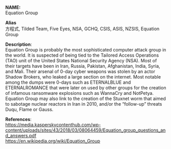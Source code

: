 **NAME:**  
Equation Group  
  
**Alias**  
方程式, Tilded Team, Five Eyes, NSA,  GCHQ,  CSIS,  ASIS,  NZSIS, Equation Group  

**Description**:   
Equation Group is probably the most sophisticated computer attack group in the world. It is suspected of being tied to the Tailored Access Operations (TAO) unit of the United States National Security Agency (NSA). Most of their targets have been in Iran, Russia, Pakistan, Afghanistan, India, Syria, and Mali.
Their arsenal of 0-day cyber weapons was stolen by an actor Shadow Brokers, who leaked a large section on the internet. Most notable among the dumps were 0-days such as ETERNALBLUE and ETERNALROMANCE that were later on used by other groups for the creation of infamous ransomware explosions such as WannaCry and NotPetya.
Equation Group may also link to the creation of the Stuxnet worm that aimed to sabotage nuclear reactors in Iran in 2010, and/or the “follow-up” threats Duqu, Flame or Gauss.

**References**:  
https://media.kasperskycontenthub.com/wp-content/uploads/sites/43/2018/03/08064459/Equation_group_questions_and_answers.pdf  
https://en.wikipedia.org/wiki/Equation_Group  

